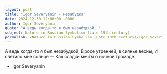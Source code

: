 ```yaml
---
layout: post
title: "Igor Severyanin - Незабудка"
date: 2024-12-30 12:00:00 -0000
author: Igor Severyanin
quote: "А ведь когда-то я был незабудкой, "
subject: Nature in Russian Symbolism (Late 19th century)
permalink: /Nature in Russian Symbolism (Late 19th century)/Igor Severyanin/Igor Severyanin - Незабудка
---
```


А ведь когда-то я был незабудкой, 
В росе утренней, в сиянье весны, 
И светило мне солнце — 
Как сладки мечты о ночной громаде.

- Igor Severyanin
